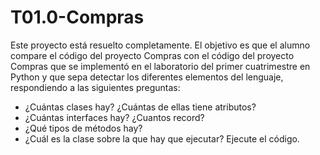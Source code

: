 # T01.0-Compras

Este proyecto está resuelto completamente. El objetivo es que el alumno compare el código del proyecto Compras con el código del proyecto Compras que se implementó en el laboratorio del primer cuatrimestre en Python y que sepa detectar los diferentes elementos del lenguaje, respondiendo a las siguientes preguntas:

- ¿Cuántas clases hay? ¿Cuántas de ellas tiene atributos?
- ¿Cuántas interfaces hay? ¿Cuantos record?
- ¿Qué tipos de métodos hay?
- ¿Cuál es la clase sobre la que hay que ejecutar? Ejecute el código.